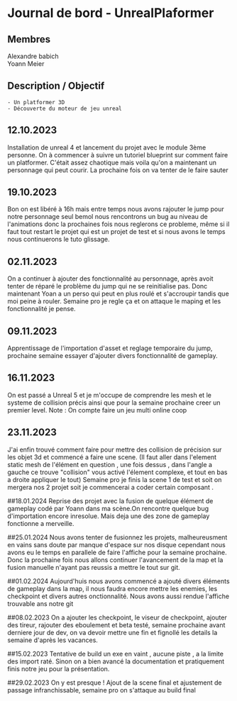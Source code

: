 # **Journal de bord - UnrealPlaformer**

## Membres 
Alexandre babich
<br>
Yoann Meier

## Description / Objectif
    - Un platformer 3D
    - Découverte du moteur de jeu unreal

## 12.10.2023

Installation de unreal 4 et lancement du projet avec le module 3ème personne.
On à commencer à suivre un tutoriel blueprint sur comment faire un platformer.
C'était assez chaotique mais voila qu'on a maintenant un personnage qui peut courir.
La prochaine fois on va tenter de le faire sauter


## 19.10.2023
Bon on est libéré à 16h mais entre temps nous avons rajouter le jump pour notre personnage seul bemol nous rencontrons un bug au niveau de l'animations donc la prochaines fois nous reglerons ce probleme, même si il faut tout restart le projet qui est un projet de test et si nous avons le temps nous continuerons le tuto glissage.

## 02.11.2023
On a continuer à ajouter des fonctionnalité au personnage, après avoit tenter de réparé le problème du jump qui ne se reinitialise pas. Donc maintenant Yoan a un perso qui peut en plus roulé et s'accroupir tandis que moi peine à rouler. Semaine pro je regle ça et on attaque le maping et les fonctionnalité je pense.

## 09.11.2023
Apprentissage de l'importation d'asset et reglage temporaire du jump, prochaine semaine essayer d'ajouter divers fonctionnalité de gameplay.

## 16.11.2023
On est passé a Unreal 5 et je m'occupe de comprendre les mesh et le systeme de collision précis ainsi que pour la semaine prochaine creer un premier level. Note : On compte faire un jeu multi online coop


## 23.11.2023
J'ai enfin trouvé comment faire pour mettre des collision de précision sur les objet 3d et commencé a faire une scene. (Il faut aller dans l'element static mesh de l'élément en question , une fois dessus , dans l'angle a gauche ce trouve "collision" vous activé l'élement complexe, et tout en bas a droite appliquer le tout)
Semaine pro je finis la scene 1 de test et soit on mergera nos 2 projet soit je commencerai a coder certain composant .

##18.01.2024
Reprise des projet avec la fusion de quelque élément de gameplay codé par Yoann dans ma scène.On rencontre quelque bug d'importation encore inresolue. Mais deja une des zone de gameplay fonctionne a merveille.


##25.01.2024
Nous avons tenter de fusionnez les projets, malheureusment en vains sans doute par manque d'espace sur nos disque cependant nous avons eu le temps en parallele de faire l'affiche pour la semaine prochaine. Donc la prochaine fois nous allons continuer l'avancement de la map et la fusion manuelle n'ayant pas reussis a mettre le tout sur git.

##01.02.2024
Aujourd'huis nous avons commencé a ajouté divers éléments de gameplay dans la map, il nous faudra encore mettre les enemies, les checkpoint et divers autres onctionnalité. Nous avons aussi rendue l'affiche trouvable ans notre git 

##08.02.2023
On a ajouter les checkpoint, le viseur de checkpoint, ajouter des tireur, rajouter des eboulement et beta testé, semaine prochaine avant derniere jour de dev, on va devoir mettre une fin et fignollé les details la semaine d'après les vacances.

##15.02.2023
Tentative de build un exe en vaint , aucune piste , a la limite des import raté. Sinon on a bien avancé la documentation et pratiquement finis notre jeu pour la présentation.

##29.02.2023
On y est presque ! Ajout de la scene final et ajustement de passage infranchissable, semaine pro on s'attaque au build final